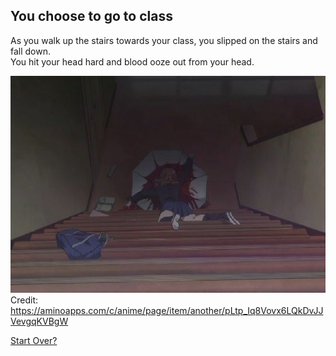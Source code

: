 ## You choose to go to class

As you walk up the stairs towards your class, you slipped on the stairs and fall down.  
You hit your head hard and blood ooze out from your head.

![stair death](../../../image/stair.jpg)  
Credit: https://aminoapps.com/c/anime/page/item/another/pLtp_Iq8Vovx6LQkDvJJVevgqKVBgW

[Start Over?](../../../../beginning.md)